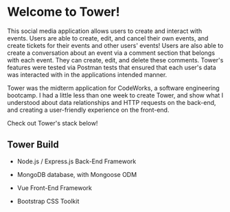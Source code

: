 # Welcome to Tower!

This social media application allows users to create and interact with events. Users are able to create, edit, and cancel their own events, and create tickets for their events and other users' events! 
Users are also able to create a conversation about an event via a comment section that belongs with each event. They can create, edit, and delete these comments.
Tower's features were tested via Postman tests that ensured that each user's data was interacted with in the applications intended manner.

Tower was the midterm application for CodeWorks, a software engineering bootcamp. I had a little less than one week to create Tower, and show what I understood about data relationships and HTTP requests on the back-end, and creating a user-friendly experience on the front-end.

Check out Tower's stack below!

## Tower Build

- Node.js / Express.js Back-End Framework

- MongoDB database, with Mongoose ODM

- Vue Front-End Framework

- Bootstrap CSS Toolkit
